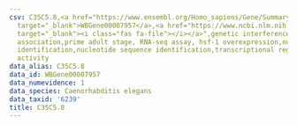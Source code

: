 ```yaml
---
csv: C35C5.8,<a href="https://www.ensembl.org/Homo_sapiens/Gene/Summary?db=core;g=WBGene00007957"
  target="_blank">WBGene00007957</a>,<a href="https://www.ncbi.nlm.nih.gov/pubmed/30894454"
  target="_blank"><i class="fas fa-file"></i></a>",genetic interference,functional
  association,prime adult stage, RNA-seq assay, hsf-1 overexpression,nucleotide sequence
  identification,nucleotide sequence identification,transcriptional regulation,up-regulates
  activity
data_alias: C35C5.8
data_id: WBGene00007957
data_numevidence: 1
data_species: Caenorhabditis elegans
data_taxid: '6239'
title: C35C5.8
---
```

